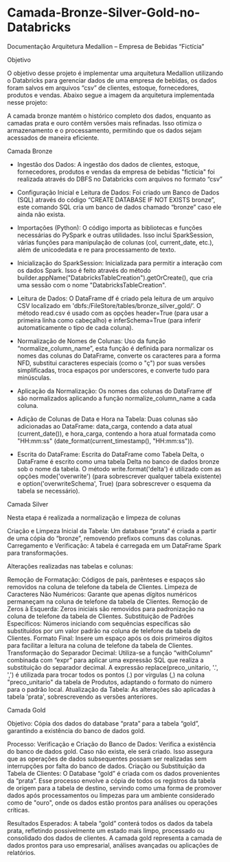 # Camada-Bronze-Silver-Gold-no-Databricks

Documentação Arquitetura Medallion – Empresa de Bebidas “Fictícia”

Objetivo

O objetivo desse projeto é implementar uma arquitetura Medallion utilizando o Databricks para gerenciar dados de uma empresa de bebidas, os dados foram salvos em arquivos “csv” de clientes, estoque, fornecedores, produtos e vendas. Abaixo segue a imagem da arquitetura implementada nesse projeto:

 

A camada bronze mantém o histórico completo dos dados, enquanto as camadas prata e ouro contêm versões mais refinadas. Isso otimiza o armazenamento e o processamento, permitindo que os dados sejam acessados de maneira eficiente.


Camada Bronze

- Ingestão dos Dados: A ingestão dos dados de clientes, estoque, fornecedores, produtos e vendas da empresa de bebidas "fictícia" foi realizada através do DBFS no Databricks com arquivos no formato “csv”

- Configuração Inicial e Leitura de Dados: Foi criado um Banco de Dados (SQL) através do código “CREATE DATABASE IF NOT EXISTS bronze”, este comando SQL cria um banco de dados chamado “bronze” caso ele ainda não exista.

- Importações (Python): O código importa as bibliotecas e funções necessárias do PySpark e outras utilidades. Isso inclui SparkSession, várias funções para manipulação de colunas (col, current_date, etc.), além de unicodedata e re para processamento de texto.

- Inicialização do SparkSession:  Inicializada para permitir a interação com os dados Spark. Isso é feito através do método builder.appName("DatabricksTableCreation").getOrCreate(), que cria uma sessão com o nome "DatabricksTableCreation".

- Leitura de Dados: O DataFrame df é criado pela leitura de um arquivo CSV localizado em 'dbfs:/FileStore/tables/bronze_silver_gold/’. O método read.csv é usado com as opções header=True (para usar a primeira linha como cabeçalho) e inferSchema=True (para inferir automaticamente o tipo de cada coluna).

- Normalização de Nomes de Colunas: Uso da função “normalize_column_name”, esta função é definida para normalizar os nomes das colunas do DataFrame, converte os caracteres para a forma NFD, substitui caracteres especiais (como o "ç") por suas versões simplificadas, troca espaços por underscores, e converte tudo para minúsculas.

- Aplicação da Normalização: Os nomes das colunas do DataFrame df são normalizados aplicando a função normalize_column_name a cada coluna.

- Adição de Colunas de Data e Hora na Tabela: Duas colunas são adicionadas ao DataFrame: data_carga, contendo a data atual (current_date()), e hora_carga, contendo a hora atual formatada como "HH:mm:ss" (date_format(current_timestamp(), "HH:mm:ss")).

- Escrita do DataFrame: Escrita do DataFrame como Tabela Delta, o DataFrame é escrito como uma tabela Delta no banco de dados bronze sob o nome da tabela. O método write.format('delta') é utilizado com as opções mode('overwrite') (para sobrescrever qualquer tabela existente) e option('overwriteSchema', True) (para sobrescrever o esquema da tabela se necessário).

Camada Silver

Nesta etapa é realizada a normalização e limpeza de colunas

Criação e Limpeza Inicial da Tabela: Um database “prata” é criada a partir de uma cópia do “bronze”, removendo prefixos comuns das colunas.
Carregamento e Verificação: A tabela é carregada em um DataFrame Spark para transformações.


Alterações realizadas nas tabelas e colunas:

Remoção de Formatação: Códigos de país, parênteses e espaços são removidos na coluna de telefone da tabela de Clientes.
Limpeza de Caracteres Não Numéricos: Garante que apenas dígitos numéricos permaneçam na coluna de telefone da tabela de Clientes.
Remoção de Zeros à Esquerda: Zeros iniciais são removidos para padronização na coluna de telefone da tabela de Clientes.
Substituição de Padrões Específicos: Números iniciando com sequências específicas são substituídos por um valor padrão na coluna de telefone da tabela de Clientes.
Formato Final: Insere um espaço após os dois primeiros dígitos para facilitar a leitura na coluna de telefone da tabela de Clientes.
Transformação do Separador Decimal: Utiliza-se a função “withColumn” combinada com “expr” para aplicar uma expressão SQL que realiza a substituição do separador decimal. A expressão replace(preco_unitario, '.', ',') é utilizada para trocar todos os pontos (.) por vírgulas (,) na coluna "preco_unitario" da tabela de Produtos, adaptando o formato do número para o padrão local.
Atualização da Tabela: As alterações são aplicadas à tabela 'prata', sobrescrevendo as versões anteriores.

Camada Gold

Objetivo: Cópia dos dados do database “prata” para a tabela “gold”, garantindo a existência do banco de dados gold.


Processo: Verificação e Criação do Banco de Dados: Verifica a existência do banco de dados gold. Caso não exista, ele será criado. Isso assegura que as operações de dados subsequentes possam ser realizadas sem interrupções por falta do banco de dados.
Criação ou Substituição da Tabela de Clientes: O Database “gold” é criada com os dados provenientes da “prata”. Esse processo envolve a cópia de todos os registros da tabela de origem para a tabela de destino, servindo como uma forma de promover dados após processamentos ou limpezas para um ambiente considerado como de "ouro", onde os dados estão prontos para análises ou operações críticas.

Resultados Esperados: A tabela “gold” conterá todos os dados da tabela prata, refletindo possivelmente um estado mais limpo, processado ou consolidado dos dados de clientes.
A camada gold representa a camada de dados prontos para uso empresarial, análises avançadas ou aplicações de relatórios.

